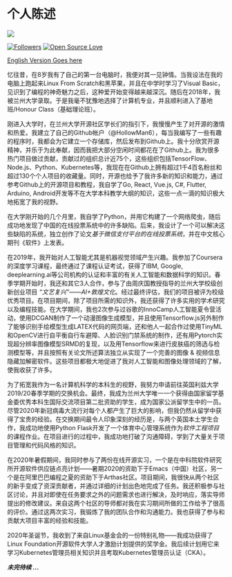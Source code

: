 # 个人陈述

![](https://hollowman6.github.io/img/logo.gif)

[![Followers](https://img.shields.io/github/followers/HollowMan6?style=social)](https://github.com/HollowMan6?tab=followers) 
[![Open Source Love](https://img.shields.io/badge/-%E2%9D%A4%20Open%20Source-Green?style=flat-square&logo=Github&logoColor=white&link=https://hollowman6.github.io/fund.html)](https://hollowman6.github.io/fund.html)

[English Version Goes here](Personal%20Statement.md)

忆往昔，在8岁我有了自己的第一台电脑时，我便对其一见钟情。当我设法在我的电脑上跑起来Linux From Scratch和黑苹果，并且在中学时学习了Visual Basic，见识到了编程的神奇魅力之后，这种爱开始变得越来越深沉。随后在2018年，我被兰州大学录取。于是我毫不犹豫地选择了计算机专业，并且顺利进入了基地班/Honour Class（基础理论班）。

刚进入大学时，在兰州大学开源社区学长们的指引下，我慢慢产生了对开源的激情和热爱。我建立了自己的Github帐户（@HollowMan6），每当我编写了一些有趣的程序时，我都会为它建立一个存储库，然后发布到Github上。我十分欣赏开源精神，并乐于为此奉献，因而我把大部分空闲时间都花在了Github上。我为很多热门项目做过贡献，贡献过的组织总计近75个，这些组织包括TensorFlow、Node.js、Python、Kubernetes等，我现在在Github上拥有超过1千4百名粉丝和超过130个个人项目的收藏量。同时，开源也给予了我许多新的知识和能力，通过参考Github上的开源项目和教程，我自学了Go, React, Vue.js, C#, Flutter, Arduino, Android开发等不在大学本科教学大纲的知识，这些一点一滴的知识极大地拓宽了我的视野。

在大学刚开始的几个月里，我自学了Python，并用它构建了一个网络爬虫，随后成功地发现了中国的在线投票系统中的许多缺陷。后来，我设计了一个可以解决这些缺陷的系统，独立创作了论文*基于微信支付平台的在线投票系统*，并在中文核心期刊《软件》上发表。

在2019年，我开始对人工智能尤其是机器视觉领域产生兴趣。我参加了Coursera的深度学习课程，最终通过了课程认证考试，获得了IBM, Google, deeplearning.ai等公司机构的认证和丰富的有关人工智能和数据科学的知识。春季学期开始时，我还和其它3人合作，参与了由周庆国教授指导的兰州大学校级创新创业项目 *“文艺复兴”——AI+敦煌文化*。经过最终评估，我们的项目被评为校级优秀项目。在项目期间，除了项目所需的知识外，我还获得了许多实用的学术研究以及编程技能。在大学期间，我也2次参与过谷歌的InnoCamp人工智能夏令营活动，使用DCGAN制作了一个动漫图像生成模型，并且使用Tensorflow.js另外制作了能够识别手绘模型生成LATEX代码的网页端，还和他人一起合作过使用TinyML和OpenCV进行自平衡自行车避障、人脸识别门禁系统的制作，还有用Pytorch实现超分辨率图像模型SRMD的复现，以及用Tensorflow来进行皮肤癌的筛选与检测模型等，并且按照有关论文所述算法独立从实现了一个完善的图像 & 视频信息隐藏加解密软件。这些项目都极大地促进了我对人工智能和图像处理领域的了解，使我收获了许多。

为了拓宽我作为一名计算机科学的本科生的视野，我努力申请前往英国利兹大学2019/20春季学期的交换机会。最终，我成为兰州大学唯一一个获得由国家留学基金委优秀本科生国际交流项目第二批资助的学生，成为国家公派留学生中的一员。尽管2020年新冠病毒大流行对每个人都产生了巨大的影响，但我仍然从留学中获得了宝贵的经验。在交换期间最令人印象深刻的经历是，与两个英国本土学生合作，我成功地使用Python Flask开发了一个体育中心管理系统作为*软件工程项目*的课程作业。在项目进行的过程中，我成功地打破了沟通障碍，学到了大量关于项目管理和代码风格的知识。

在2020年暑假期间，我同时参与了两份在线开源实习，一个是在中科院软件研究所开源软件供应链点亮计划——暑期2020的资助下于Emacs（中国）社区，另一个是在阿里巴巴编程之夏的资助下于Arthas社区。项目期间，我很快从两个社区的新手变成了资深贡献者，并通过详细的计划出色地完成了任务。我还积极参与社区讨论，并且对即使在任务要求之外的问题需求也进行解决，及时响应，落实导师提出的修改建议。来自这两个社区的导师都对我在实习期间所做的工作给予了很高的评价。通过这两次实习，我锻炼了我的团队合作和沟通能力。我也获得了参与和贡献大项目丰富的经验和技能。

2020年圣诞节，我收到了来自Linux基金会的一份特别礼物——我成功获得了Linux Foundation开源软件大学人才激励计划提供的奖学金。我后续计划用它来学习Kubernetes管理员相关知识并且考取Kubernetes管理员认证（CKA）。

***未完待续 ...***